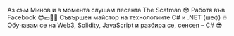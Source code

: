 Аз съм Минов и в момента слушам песента The Scatman 😳
Работя във Facebook 😎💶👨‍💻
Съвършен майстор на технологиите C# и .NET (шеф) 🔥
Обучавам се на Web3, Solidity, JavaScript и разбира се, сенсея – C# 😎
